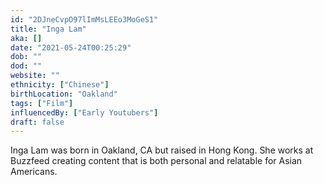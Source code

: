 ```yaml
---
id: "2DJneCvpO97lImMsLEEo3MoGeS1"
title: "Inga Lam"
aka: []
date: "2021-05-24T00:25:29"
dob: ""
dod: ""
website: ""
ethnicity: ["Chinese"]
birthLocation: "Oakland"
tags: ["Film"]
influencedBy: ["Early Youtubers"]
draft: false
---
```


Inga Lam was born in Oakland, CA but raised in Hong Kong. She works at Buzzfeed
creating content that is both personal and relatable for Asian Americans.
